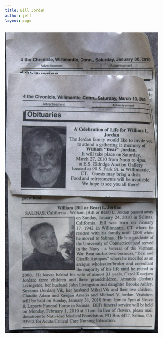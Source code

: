 ```yaml
---
title: Bill Jordan
author: jeff
layout: page
---
```


[![2][2]][2]

 [2]: /wp-content/uploads/2010/05/jordan-obit.jpg

